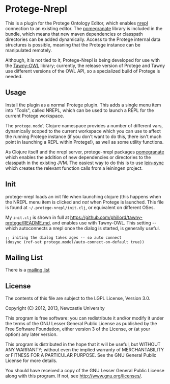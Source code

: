 Protege-Nrepl
=============

This is a plugin for the Protege Ontology Editor, which enables
[nrepl](https://github.com/clojure/tools.nrepl) connection to an existing
editor. The [pomegranate](https://github.com/cemerick/pomegranate) library is
included in the bundle, which means that new maven dependencies or classpath
directories can be added dynamically. Access to the Protege internal data
structures is possible, meaning that the Protege instance can be manipulated
remotely.

Although, it is not tied to it, Protege-Nrepl is being developed for use
with the [Tawny-OWL](https://github.com/phillord/tawny-owl) library;
currently, the release version of Protege and Tawny use different versions of
the OWL API, so a specialized build of Protege is needed.

## Usage

Install the plugin as a normal Protege plugin. This adds a single menu item
into "Tools", called NREPL, which can be used to launch a REPL for the current
Protege workspace.

The `protege.model` Clojure namespace provides a number of different vars,
dynamically scoped to the current workspace which you can use to affect the
running Protege instance (if you don't want to do this, there isn't much point
in launching a REPL within Protege!), as well as some utility functions.

As Clojure itself and the nrepl server, protege-nrepl packages
[pomegranate](https://github.com/cemerick/pomegranate) which enables the
addition of new dependencies or directories to the classpath in the existing
JVM. The easiest way to do this is to use
[lein-sync](https://github.com/phillord/lein-sync) which creates the relevant
function calls from a leiningen project.

## Init

protege-nrepl loads an init file when launching clojure (this happens when the
NREPL menu item is clicked and *not* when Protege is launched. This file is
found at `~/.protege-nrepl/init.clj`, or equivalent on different OSes.

My `init.clj` is shown in full at
https://github.com/phillord/tawny-protege/README.md, and enables use with
Tawny-OWL. This setting -- which autoconnects a nrepl once the dialog is
started, is generally useful.

    ;; initing the dialog takes ages -- so auto connect
    (dosync (ref-set protege.model/auto-connect-on-default true))



## Mailing List

There is a [mailing list](mailto:tawny-owl@googlegroups.com)

## License

The contents of this file are subject to the LGPL License, Version 3.0.

Copyright (C) 2012, 2013, Newcastle University

This program is free software: you can redistribute it and/or modify it under
the terms of the GNU Lesser General Public License as published by the Free
Software Foundation, either version 3 of the License, or (at your option) any
later version.

This program is distributed in the hope that it will be useful, but WITHOUT
ANY WARRANTY; without even the implied warranty of MERCHANTABILITY or FITNESS
FOR A PARTICULAR PURPOSE. See the GNU General Public License for more details.

You should have received a copy of the GNU Lesser General Public License along
with this program. If not, see http://www.gnu.org/licenses/.
